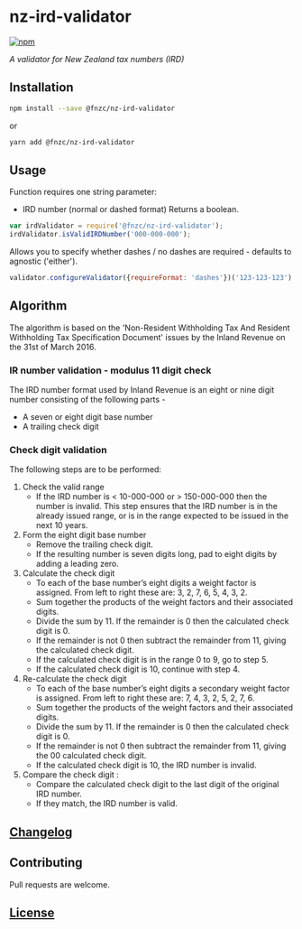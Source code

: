 # nz-ird-validator

[![npm](https://img.shields.io/npm/v/@fnzc/nz-ird-validator.svg)](https://www.npmjs.com/package/@fnzc/nz-ird-validator)

_A validator for New Zealand tax numbers (IRD)_

## Installation

```sh
npm install --save @fnzc/nz-ird-validator
```
or
```sh
yarn add @fnzc/nz-ird-validator
```

## Usage

Function requires one string parameter:
* IRD number (normal or dashed format)
Returns a boolean.

```js
var irdValidator = require('@fnzc/nz-ird-validator');
irdValidator.isValidIRDNumber('000-000-000');
```

Allows you to specify whether dashes / no dashes are required - defaults to agnostic ('either').

```js
validator.configureValidator({requireFormat: 'dashes'})('123-123-123')
```

## Algorithm

The algorithm is based on the 'Non-Resident Withholding Tax And Resident Withholding Tax Specification Document' issues by the Inland Revenue on the 31st of March 2016.

### IR number validation - modulus 11 digit check

The IRD number format used by Inland Revenue is an eight or nine digit number consisting of the following parts -

* A seven or eight digit base number
* A trailing check digit

### Check digit validation

The following steps are to be performed:

1. Check the valid range
    * If the IRD number is < 10-000-000 or > 150-000-000 then the number is invalid. This step ensures that the IRD number is in the already issued range, or is in the range expected to be issued in the next 10 years.
2. Form the eight digit base number
    * Remove the trailing check digit.
    * If the resulting number is seven digits long, pad to eight digits by adding a leading zero.
3. Calculate the check digit
    * To each of the base number’s eight digits a weight factor is assigned. From left to right these are: 3, 2, 7, 6, 5, 4, 3, 2.
    * Sum together the products of the weight factors and their associated digits.
    * Divide the sum by 11. If the remainder is 0 then the calculated check digit is 0.
    * If the remainder is not 0 then subtract the remainder from 11, giving the calculated check digit.
    * If the calculated check digit is in the range 0 to 9, go to step 5.
    * If the calculated check digit is 10, continue with step 4.
4. Re-calculate the check digit
    * To each of the base number’s eight digits a secondary weight factor is assigned. From left to right these are: 7, 4, 3, 2, 5, 2, 7, 6.
    * Sum together the products of the weight factors and their associated digits.
    * Divide the sum by 11. If the remainder is 0 then the calculated check digit is 0.
    * If the remainder is not 0 then subtract the remainder from 11, giving the 00 calculated check digit.
    * If the calculated check digit is 10, the IRD number is invalid.
 5. Compare the check digit :
    * Compare the calculated check digit to the last digit of the original IRD number.
    * If they match, the IRD number is valid.

## [Changelog](https://github.com/FNZC/nz-bank-account-validator/blob/master/CHANGELOG.md)

## Contributing

Pull requests are welcome.

## [License](https://github.com/FNZC/nz-bank-account-validator/blob/master/LICENSE)
